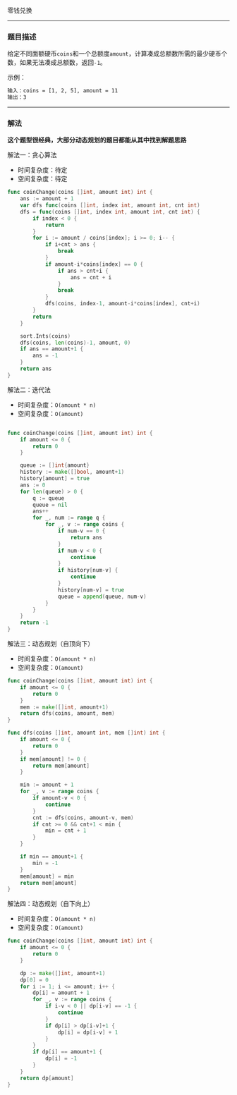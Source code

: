 零钱兑换

----

### 题目描述

给定不同面额硬币`coins`和一个总额度`amount`，计算凑成总额数所需的最少硬币个数，如果无法凑成总额数，返回`-1`。

示例：

```bash
输入：coins = [1, 2, 5], amount = 11
输出：3
```

----

### 解法

**这个题型很经典，大部分动态规划的题目都能从其中找到解题思路**

解法一：贪心算法

- 时间复杂度：待定
- 空间复杂度：待定

```go
func coinChange(coins []int, amount int) int {
	ans := amount + 1
	var dfs func(coins []int, index int, amount int, cnt int)
	dfs = func(coins []int, index int, amount int, cnt int) {
		if index < 0 {
			return
		}
		for i := amount / coins[index]; i >= 0; i-- {
			if i+cnt > ans {
				break
			}
			if amount-i*coins[index] == 0 {
				if ans > cnt+i {
					ans = cnt + i
				}
				break
			}
			dfs(coins, index-1, amount-i*coins[index], cnt+i)
		}
		return
	}

	sort.Ints(coins)
	dfs(coins, len(coins)-1, amount, 0)
	if ans == amount+1 {
		ans = -1
	}
	return ans
}
```

解法二：迭代法

- 时间复杂度：`O(amount * n)`
- 空间复杂度：`O(amount)`

```go

func coinChange(coins []int, amount int) int {
	if amount <= 0 {
		return 0
	}

	queue := []int{amount}
	history := make([]bool, amount+1)
	history[amount] = true
	ans := 0
	for len(queue) > 0 {
		q := queue
		queue = nil
		ans++
		for _, num := range q {
			for _, v := range coins {
				if num-v == 0 {
					return ans
				}
				if num-v < 0 {
					continue
				}
				if history[num-v] {
					continue
				}
				history[num-v] = true
				queue = append(queue, num-v)
			}
		}
	}
	return -1
}
```

解法三：动态规划（自顶向下）

- 时间复杂度：`O(amount * n)`
- 空间复杂度：`O(amount)`

```go
func coinChange(coins []int, amount int) int {
	if amount <= 0 {
		return 0
	}
	mem := make([]int, amount+1)
	return dfs(coins, amount, mem)
}

func dfs(coins []int, amount int, mem []int) int {
	if amount <= 0 {
		return 0
	}
	if mem[amount] != 0 {
		return mem[amount]
	}

	min := amount + 1
	for _, v := range coins {
		if amount-v < 0 {
			continue
		}
		cnt := dfs(coins, amount-v, mem)
		if cnt >= 0 && cnt+1 < min {
			min = cnt + 1
		}
	}

	if min == amount+1 {
		min = -1
	}
	mem[amount] = min
	return mem[amount]
}
```

解法四：动态规划（自下向上）

- 时间复杂度：`O(amount * n)`
- 空间复杂度：`O(amount)`

```go
func coinChange(coins []int, amount int) int {
	if amount <= 0 {
		return 0
	}

	dp := make([]int, amount+1)
	dp[0] = 0
	for i := 1; i <= amount; i++ {
		dp[i] = amount + 1
		for _, v := range coins {
			if i-v < 0 || dp[i-v] == -1 {
				continue
			}
			if dp[i] > dp[i-v]+1 {
				dp[i] = dp[i-v] + 1
			}
		}
		if dp[i] == amount+1 {
			dp[i] = -1
		}
	}
	return dp[amount]
}
```

